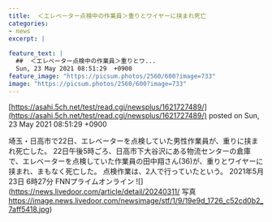 ```yaml
---
title:  ＜エレベーター点検中の作業員＞重りとワイヤーに挟まれ死亡　  
categories:
- news
excerpt: |
  
feature_text: |
  ##  ＜エレベーター点検中の作業員＞重りとワ...
  Sun, 23 May 2021 08:51:29  +0900
feature_image: "https://picsum.photos/2560/600?image=733"
image: "https://picsum.photos/2560/600?image=733"
---
```


[https://asahi.5ch.net/test/read.cgi/newsplus/1621727489/](https://asahi.5ch.net/test/read.cgi/newsplus/1621727489/)
posted on Sun, 23 May 2021 08:51:29  +0900

<!--more-->

埼玉・日高市で22日、エレベーターを点検していた男性作業員が、重りに挟まれ死亡した。 22日午後5時ごろ、日高市下大谷沢にある物流センターの倉庫で、エレベーターを点検していた作業員の田中翔さん(36)が、重りとワイヤーに挟まれ、まもなく死亡した。 点検作業は、2人で行っていたという。 2021年5月23日 6時27分 FNNプライムオンライン ![](https://news.livedoor.com/article/detail/20240311/ 写真 https://image.news.livedoor.com/newsimage/stf/1/9/19e9d_1726_c52cd0b2_7aff5418.jpg)

